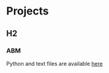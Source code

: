 # Projects

## H2

### ABM

Python and text files are available [here](https://github.com/lena-kilian/lena-kilian.github.io/tree/master/abm/GEOG5995M_CW1)

